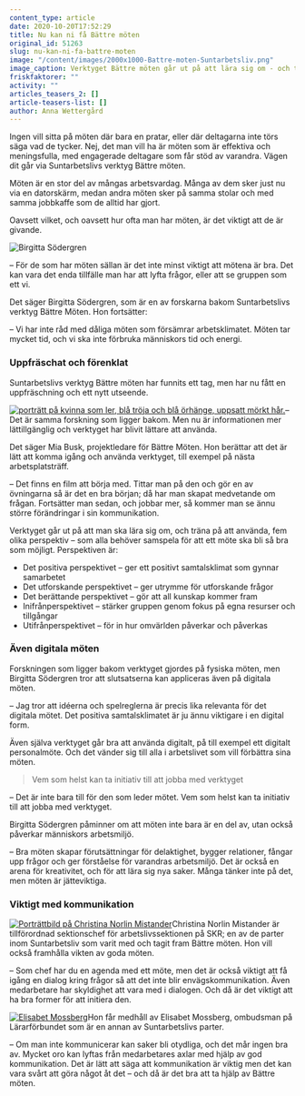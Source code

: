 ```yaml
---
content_type: article
date: 2020-10-20T17:52:29
title: Nu kan ni få Bättre möten
original_id: 51263
slug: nu-kan-ni-fa-battre-moten
image: "/content/images/2000x1000-Battre-moten-Suntarbetsliv.png"
image_caption: Verktyget Bättre möten går ut på att lära sig om - och träna på att använda - fem olika perspektiv i varje möte. I verktyget är perspektiven representerade av fem olika personer.
friskfaktorer: ""
activity: ""
articles_teasers_2: []
article-teasers-list: []
author: Anna Wettergård
---
```


Ingen vill sitta på möten där bara en pratar, eller där deltagarna inte törs säga vad de tycker. Nej, det man vill ha är möten som är effektiva och meningsfulla, med engagerade deltagare som får stöd av varandra. Vägen dit går via Suntarbetslivs verktyg Bättre möten.

Möten är en stor del av mångas arbetsvardag. Många av dem sker just nu via en datorskärm, medan andra möten sker på samma stolar och med samma jobbkaffe som de alltid har gjort.

Oavsett vilket, och oavsett hur ofta man har möten, är det viktigt att de är givande.

![Birgitta Södergren](https://www.suntarbetsliv.se/wp-content/uploads/2020/10/200x200-Birgitta-Sodergren.png)

– För de som har möten sällan är det inte minst viktigt att mötena är bra. Det kan vara det enda tillfälle man har att lyfta frågor, eller att se gruppen som ett vi.

Det säger Birgitta Södergren, som är en av forskarna bakom Suntarbetslivs verktyg Bättre Möten. Hon fortsätter:

– Vi har inte råd med dåliga möten som försämrar arbetsklimatet. Möten tar mycket tid, och vi ska inte förbruka människors tid och energi.

### Uppfräschat och förenklat

Suntarbetslivs verktyg Bättre möten har funnits ett tag, men har nu fått en uppfräschning och ett nytt utseende.

[![porträtt på kvinna som ler, blå tröja och blå örhänge, uppsatt mörkt hår.](https://www.suntarbetsliv.se/wp-content/uploads/2018/01/200x240-mia-busk-foto-Kristofer-Samuelsson.jpg)](https://www.suntarbetsliv.se/wp-content/uploads/2018/01/200x240-mia-busk-foto-Kristofer-Samuelsson.jpg)– Det är samma forskning som ligger bakom. Men nu är informationen mer lättillgänglig och verktyget har blivit lättare att använda.

Det säger Mia Busk, projektledare för Bättre Möten. Hon berättar att det är lätt att komma igång och använda verktyget, till exempel på nästa arbetsplatsträff.

– Det finns en film att börja med. Tittar man på den och gör en av övningarna så är det en bra början; då har man skapat medvetande om frågan. Fortsätter man sedan, och jobbar mer, så kommer man se ännu större förändringar i sin kommunikation.

Verktyget går ut på att man ska lära sig om, och träna på att använda, fem olika perspektiv – som alla behöver samspela för att ett möte ska bli så bra som möjligt. Perspektiven är:

- Det positiva perspektivet – ger ett positivt samtalsklimat som gynnar samarbetet
- Det utforskande perspektivet – ger utrymme för utforskande frågor
- Det berättande perspektivet – gör att all kunskap kommer fram
- Inifrånperspektivet – stärker gruppen genom fokus på egna resurser och tillgångar
- Utifrånperspektivet – för in hur omvärlden påverkar och påverkas

### Även digitala möten

Forskningen som ligger bakom verktyget gjordes på fysiska möten, men Birgitta Södergren tror att slutsatserna kan appliceras även på digitala möten.

– Jag tror att idéerna och spelreglerna är precis lika relevanta för det digitala mötet. Det positiva samtalsklimatet är ju ännu viktigare i en digital form.

Även själva verktyget går bra att använda digitalt, på till exempel ett digitalt personalmöte. Och det vänder sig till alla i arbetslivet som vill förbättra sina möten.

> Vem som helst kan ta initiativ till att jobba med verktyget

– Det är inte bara till för den som leder mötet. Vem som helst kan ta initiativ till att jobba med verktyget.

Birgitta Södergren påminner om att möten inte bara är en del av, utan också påverkar människors arbetsmiljö.

– Bra möten skapar förutsättningar för delaktighet, bygger relationer, fångar upp frågor och ger förståelse för varandras arbetsmiljö. Det är också en arena för kreativitet, och för att lära sig nya saker. Många tänker inte på det, men möten är jätteviktiga.

### Viktigt med kommunikation

[![Porträttbild på Christina Norlin Mistander](https://www.suntarbetsliv.se/wp-content/uploads/2019/10/200x220-christina-norlin-mistander.jpg)](https://www.suntarbetsliv.se/wp-content/uploads/2019/10/200x220-christina-norlin-mistander.jpg)Christina Norlin Mistander är tillförordnad sektionschef för arbetslivssektionen på SKR; en av de parter inom Suntarbetsliv som varit med och tagit fram Bättre möten. Hon vill också framhålla vikten av goda möten.

– Som chef har du en agenda med ett möte, men det är också viktigt att få igång en dialog kring frågor så att det inte blir envägskommunikation. Även medarbetare har skyldighet att vara med i dialogen. Och då är det viktigt att ha bra former för att initiera den.

[![Elisabet Mossberg](https://www.suntarbetsliv.se/wp-content/uploads/2020/10/200x220-elisabet-mossberg.png)](https://www.suntarbetsliv.se/wp-content/uploads/2020/10/200x220-elisabet-mossberg.png)Hon får medhåll av Elisabet Mossberg, ombudsman på Lärarförbundet som är en annan av Suntarbetslivs parter.

– Om man inte kommunicerar kan saker bli otydliga, och det mår ingen bra av. Mycket oro kan lyftas från medarbetares axlar med hjälp av god kommunikation. Det är lätt att säga att kommunikation är viktig men det kan vara svårt att göra något åt det – och då är det bra att ta hjälp av Bättre möten.
